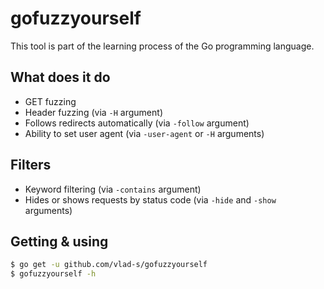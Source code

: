 gofuzzyourself
===

This tool is part of the learning process of the Go programming language.

What does it do
---
- GET fuzzing
- Header fuzzing (via `-H` argument)
- Follows redirects automatically (via `-follow` argument)
- Ability to set user agent (via `-user-agent` or `-H` arguments)

Filters
---
- Keyword filtering (via `-contains` argument)
- Hides or shows requests by status code (via `-hide` and `-show` arguments)

Getting & using
---
```bash
$ go get -u github.com/vlad-s/gofuzzyourself
$ gofuzzyourself -h
```